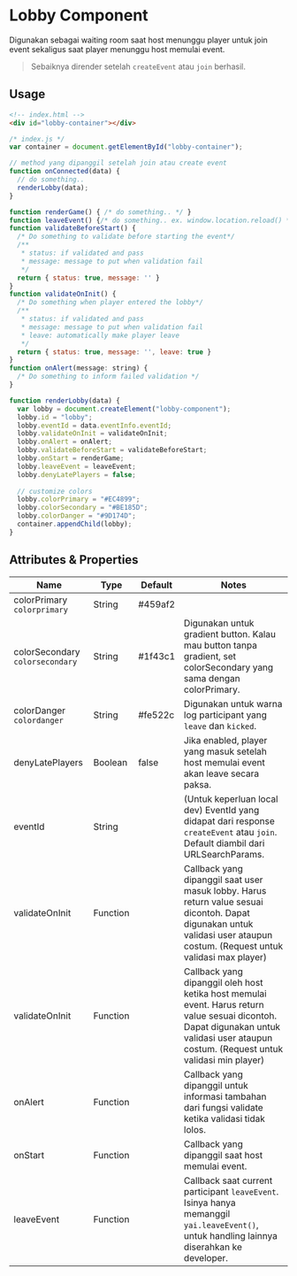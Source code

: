 # Lobby Component 

Digunakan sebagai waiting room saat host menunggu player untuk join event sekaligus saat player menunggu host memulai event. 

> Sebaiknya dirender setelah `createEvent` atau `join` berhasil. 

## Usage

``````html
<!-- index.html -->
<div id="lobby-container"></div>
``````

```javascript
/* index.js */ 
var container = document.getElementById("lobby-container");

// method yang dipanggil setelah join atau create event 
function onConnected(data) {
  // do something..
  renderLobby(data);
}

function renderGame() { /* do something.. */ }
function leaveEvent() {/* do something.. ex. window.location.reload() */}
function validateBeforeStart() {
  /* Do something to validate before starting the event*/
  /**
   * status: if validated and pass
   * message: message to put when validation fail
   */
  return { status: true, message: '' }
}
function validateOnInit() {
  /* Do something when player entered the lobby*/
  /**
   * status: if validated and pass
   * message: message to put when validation fail
   * leave: automatically make player leave
   */
  return { status: true, message: '', leave: true }
}
function onAlert(message: string) {
  /* Do something to inform failed validation */
}

function renderLobby(data) {
  var lobby = document.createElement("lobby-component");
  lobby.id = "lobby";
  lobby.eventId = data.eventInfo.eventId;
  lobby.validateOnInit = validateOnInit;
  lobby.onAlert = onAlert;
  lobby.validateBeforeStart = validateBeforeStart;
  lobby.onStart = renderGame;
  lobby.leaveEvent = leaveEvent; 
  lobby.denyLatePlayers = false;
    
  // customize colors
  lobby.colorPrimary = "#EC4899";
  lobby.colorSecondary = "#BE185D";
  lobby.colorDanger = "#9D174D";
  container.appendChild(lobby);
}
```



## Attributes & Properties

| Name                            | Type     | Default  | Notes                                                        |
| ------------------------------- | -------- | -------- | ------------------------------------------------------------ |
| colorPrimary `colorprimary`     | String   | #459af2  |                                                              |
| colorSecondary `colorsecondary` | String   | \#1f43c1 | Digunakan untuk gradient button. Kalau mau button tanpa gradient, set colorSecondary yang sama dengan colorPrimary. |
| colorDanger `colordanger`       | String   | \#fe522c | Digunakan untuk warna log participant yang `leave` dan `kicked`. |
| denyLatePlayers                 | Boolean  | false    | Jika enabled, player yang masuk setelah host memulai event akan leave secara paksa. |
| eventId                         | String   |          | (Untuk keperluan local dev) EventId yang didapat dari response `createEvent` atau `join`. Default diambil dari URLSearchParams. |
| validateOnInit                  | Function |          | Callback yang dipanggil saat user masuk lobby. Harus return value sesuai dicontoh. Dapat digunakan untuk validasi user ataupun costum. (Request untuk validasi max player) |
| validateOnInit                  | Function |          | Callback yang dipanggil oleh host ketika host memulai event. Harus return value sesuai dicontoh. Dapat digunakan untuk validasi user ataupun costum. (Request untuk validasi min player) |
| onAlert                         | Function |          | Callback yang dipanggil untuk informasi tambahan dari fungsi validate ketika validasi tidak lolos. |
| onStart                         | Function |          | Callback yang dipanggil saat host memulai event.             |
| leaveEvent                      | Function |          | Callback saat current participant `leaveEvent`. Isinya hanya memanggil `yai.leaveEvent()`, untuk handling lainnya diserahkan ke developer. |
